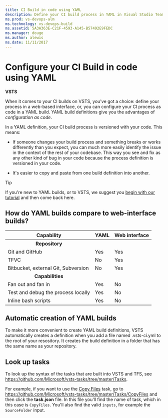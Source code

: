 ```yaml
---
title: CI Build in code using YAML
description: Define your CI build process in YAML in Visual Studio Team Services (VSTS) and Team Foundation Server (TFS)
ms.prod: vs-devops-alm
ms.technology: vs-devops-build
ms.assetid: 5A3A363E-C21F-4593-A145-B57492E9FEDC
ms.manager: douge
ms.author: alewis
ms.date: 11/11/2017
---
```


# Configure your CI Build in code using YAML

**VSTS**

When it comes to your CI builds on VSTS, you've got a choice: define your process in a web-based interface, or, you can configure your CI process as code in a YAML build. YAML build definitions give you the advantages of _configuration as code_. 

In a YAML definition, your CI build process is versioned with your code. This means: 

* If someone changes your build process and something breaks or works differently than you expect, you can much more easily identify the issue in the context of the rest of your codebase. This way you see and fix as any other kind of bug in your code because the process definition is versioned in your code.

* It's easier to copy and paste from one build definition into another.

> [!TIP]
> If you're new to YAML builds, or to VSTS, we suggest you [begin with our tutorial](build-yaml-get-started.md) and then come back here.

## How do YAML builds compare to web-interface builds?

[//]: # (TODO: review https://github.com/Microsoft/vsts-agent/blob/master/docs/preview/yamlgettingstarted-features.md with PM; brainstorm for other gaps)

|Capability|YAML|Web interface|
|-|-|-|
|<center>**Repository**</center>|
|Git and GitHub|Yes|Yes|
|TFVC|No|Yes|
|Bitbucket, external Git, Subversion|No|Yes|
|<center>**Capabilities**</center>|
|Fan out and fan in|Yes|No|
|Test and debug the process locally|Yes|No|
|Inline bash scripts|Yes|No|

## Automatic creation of YAML builds

[//]: # (TODO: on 11/12/17 test in OurAccount I found that it does not happen on import. correct? will this change? any other cases where it is or is not created automatically?)

[//]: # (TODO: if you've already got a build definition in place that's pointing to the file, then this doesn't happen)

[//]: # (TODO: change to "## Create a YAML build definition" with sequential steps)

To make it more convenient to create YAML build definitions, VSTS automatically creates a definition when you add a file named .vsts-ci.yml to the root of your resository. It creates the build definition in a folder that has the same name as your repository.

## Look up tasks

To look up the syntax of the tasks that are built into VSTS and TFS, see https://github.com/Microsoft/vsts-tasks/tree/master/Tasks. 

For example, if you want to use the [Copy Files](../tasks/utility/copy-files.md) task, go to https://github.com/Microsoft/vsts-tasks/tree/master/Tasks/CopyFiles and then click the **task.json** file. In this file you'll find the name of task, which in this case is `CopyFiles`. You'll also find the valid `inputs`, for example the `SourceFolder` input.

